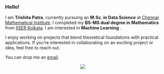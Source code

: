 ### Hello!

I am **Trishita Patra**, currently pursuing an **M.Sc. in Data Science** at [Chennai Mathematical Institute](https://www.cmi.ac.in/). I completed my **BS-MS dual degree in Mathematics** from [IISER Kolkata](https://www.iiserkol.ac.in/web/en/#gsc.tab=0). I am interested in **Machine Learning** .

I enjoy working on projects that blend theoretical foundations with practical applications. If you’re interested in collaborating on an exciting project or idea, feel free to reach out.

You can drop me an [email](mailto:trishita.cmi@gmail.com).

<div align="center">
 
![](https://github-profile-summary-cards.vercel.app/api/cards/profile-details?username=Lemon-lbo&theme=nord_dark)

</div>

 <!-- 
<h2 align="center">GitHub Statistics</h2>

<div align="center">

  <table>
    <tr>
      <td><img src="https://github-readme-stats.vercel.app/api?username=Lemon-lbo&show_icons=true&theme=gruvbox" alt="GitHub Stats" height="200"/></td>
      <td><img src="https://github-readme-stats.vercel.app/api/top-langs/?username=Lemon-lbo&layout=compact&theme=gruvbox" alt="Top Languages" height="200"/></td>
    </tr>
  </table>

<img src="https://github-readme-activity-graph.vercel.app/graph?username=Lemon-lbo&theme=github-compact&hide_border=true&area=true&custom_title=Contribution%20Graph" alt="Contribution Graph"/>

</div>
 -->

